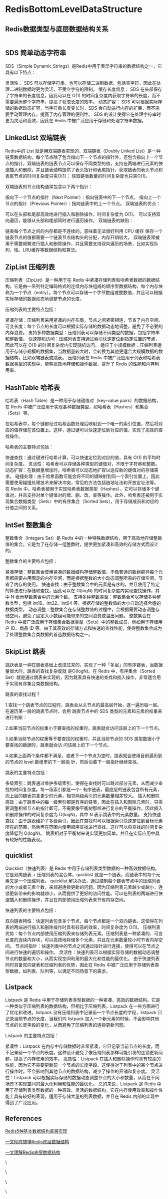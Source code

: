 # RedisBottomLevelDataStructure

## Redis数据类型与底层数据结构关系

<figure><img src="../../../.gitbook/assets/image (4) (1).png" alt=""><figcaption></figcaption></figure>

## SDS 简单动态字符串&#x20;

SDS（Simple Dynamic Strings）是Redis中用于表示字符串的数据结构之一，它具有以下特点：

灵活性： SDS 可以存储字符串，也可以存储二进制数据，包括空字符，因此在处理二进制数据时更为灵活，不受空字符的限制。 缓存长度信息： SDS 在头部保存了字符串的长度信息，因此可以在 O(1) 的时间复杂度内获取字符串的长度，而不需要遍历整个字符串，提高了获取长度的效率。 动态扩容： SDS 可以根据实际存储的数据动态扩容，当字符串长度变长时，SDS 会自动进行内存的扩展，而不需要手动管理内存，提高了内存管理的便利性。 SDS 的设计使得它在处理字符串时更为灵活和高效，因此在 Redis 中被广泛应用于存储和处理字符串数据。

## LinkedList 双端链表&#x20;

Redis中的 List 就是⽤双端链表实现的，双端链表（Doubly Linked List）是一种链表数据结构，每个节点除了包含指向下一个节点的指针外，还包含指向上一个节点的指针，双端链表的链表节点可以保存不同类型的值，⽀持在两端进⾏元素的快速插⼊和删除，并且链表结构提供了表头指针和表尾指针，获取链表的表头节点和表尾节点的时间复杂度只需O(1)； 获取链表数量的时间复杂度也只需O(1)。

双端链表的节点结构通常包含以下两个指针：

指向下一个节点的指针（Next Pointer）：指向链表中的下一个节点。 指向上一个节点的指针（Previous Pointer）：指向链表中的上一个节点。 双端链表的优点：

可以在头部和尾部高效地进行插入和删除操作，时间复杂度为 O(1)。 可以支持双向遍历，能够从头部和尾部同时进行遍历操作。 双端链表的缺陷：

链表每个节点之间的内存都是不连续的，意味着⽆法很好利⽤ CPU 缓存 保存⼀个链表节点的值都需要⼀个链表节点结构头的分配，内存开销较⼤。 双端链表常被用于需要频繁进行插入和删除操作，并且需要支持双向遍历的场景，比如实现队列、栈、LRU缓存等数据结构和算法。

## ZipList 压缩列表&#x20;

压缩列表（ZipList）是一种用于在 Redis 中紧凑存储列表和哈希表数据的数据结构。它是由一系列特定编码格式的连续内存块组成的顺序型数据结构，每个内存块称为一个节点（entry）。每个节点可以存储一个字节数组或整数值，并且可以根据实际存储的数据动态地调整节点的长度。

压缩列表的主要特点包括：

紧凑存储：压缩列表采用紧凑的内存布局，节点之间紧密相连，节省了内存空间。 可变长度：每个节点的长度可以根据实际存储的数据动态地调整，避免了不必要的内存浪费。 支持多种数据类型：压缩列表可以存储不同类型的数据，包括字符串和整数值。 快速随机访问：压缩列表支持通过索引快速定位到指定位置的节点，因此可以在 O(1) 的时间复杂度内实现随机访问。 适应于小规模数据：压缩列表适用于存储小规模的数据集，当数据量较大时，会转换为其他更适合大规模数据的数据结构，比如双端链表或跳表。 压缩列表在 Redis 中被广泛应用于列表和哈希表数据类型的实现中，能够高效地存储和操作数据，提升了 Redis 的性能和内存利用率。

## HashTable 哈希表&#x20;

哈希表（Hash Table）是一种用于存储键值对（key-value pairs）的数据结构，在 Redis 中被广泛应用于实现各种数据类型，如哈希表（Hashes）和集合（Sets）等。

在哈希表中，每个键都经过哈希函数处理后映射到一个唯一的索引位置，然后将对应的值存储在该位置上。这样，通过键可以快速定位到对应的值，实现了高效的查找操作。

哈希表的主要特点包括：

快速查找：通过键进行哈希计算，可以快速定位到对应的值，具有 O(1) 的平均时间复杂度。 灵活性：哈希表可以存储各种类型的键值对，不限于字符串和整数。 动态扩容：在数据量增加时，哈希表可以动态地扩容以适应新的键值对的存储需求。 碰撞处理：由于哈希函数可能会将不同的键映射到同一个索引位置上，因此需要使用碰撞处理技术来解决冲突，常见的方法包括链地址法和开放定址法等。 在 Redis 中，哈希表被用于实现哈希表数据类型（Hashes），它可以存储多个键值对，并且支持对单个键值对的增、删、改、查等操作。此外，哈希表还被用于实现集合数据类型（Sets）中的有序集合（Sorted Sets），用于存储成员和对应的分值之间的关系。

## IntSet 整数集合&#x20;

整数集合（Integers Set）是 Redis 中的一种特殊数据结构，用于高效地存储整数值的集合。它是为了在存储一组整数时，提供更加紧凑和高效的存储方式而设计的。

整数集合的主要特点包括：

紧凑存储：整数集合使用紧凑的数据结构存储整数值，不像普通的数组那样每个元素都需要占用固定的内存空间，而是根据整数的大小动态调整所需的存储空间，节省了内存的使用。 快速查找：由于整数集合中的元素是有序的，并且使用了特定的算法进行存储和查找，因此可以在 O(logN) 的时间复杂度内实现查找操作，其中 N 表示整数集合中的元素个数。 支持多种整数类型：整数集合可以存储多种整数类型，包括 int16、int32、int64 等，根据存储的整数值的大小自动选择合适的数据类型。 动态调整：整数集合在存储整数值的过程中，会根据需要动态调整存储空间，避免了固定大小数组可能带来的空间浪费或溢出问题。 整数集合在 Redis 中被广泛应用于存储集合数据类型（Sets）中的整数成员，例如用于存储用户 ID、商品 ID 等。由于其高效的存储方式和快速的查找性能，使得整数集合成为了处理整数集合类数据的首选数据结构之一。

## SkipList 跳表&#x20;

跳跃表是⼀种在链表基础上改进过来的，实现了⼀种「多层」的有序链表，当数据量很⼤时，跳表的查找复杂度就 是O(logN)。在 Redis 中，有序集合（Sorted Set）就是通过跳表来实现的，因为跳表具有快速的查找和插入操作，非常适合用于实现有序集合类数据结构。

跳表的查找过程？

1.查找⼀个跳表节点的过程时，跳表会从头节点的最⾼层开始，逐⼀遍历每⼀层。在遍历某⼀层的跳表节点时，会⽤ 跳表节点中的 SDS 类型的元素和元素的权重来进⾏判断：

2.如果当前节点的权重⼩于要查找的权重时，跳表就会访问该层上的下⼀个节点。

3.如果当前节点的权重等于要查找的权重时，并且当前节点的 SDS 类型数据⼩于要查找的数据时，跳表就会访 问该层上的下⼀个节点。

4.如果上⾯两个条件都不满⾜，或者下⼀个节点为空时，跳表就会使⽤⽬前遍历到的节点的 level 数组⾥的下⼀层指 针，然后沿着下⼀层指针继续查找。

跳表的主要特点包括：

多级索引：跳表通过维护多级索引，使得在查找时可以跳过部分元素，从而减少查找的时间复杂度。每一级索引都是一个- 有序链表，最底层的链表包含所有元素，而上层的链表包含更少的元素，相邻两级索引的元素数量相差较大。 插入和删除高效：由于跳表中的每一级索引都是有序的链表，因此在插入和删除元素时，只需要调整相邻节点的指针即可，不需要像平衡树那样进行复杂的平衡操作，因此插入和删除操作的时间复杂度为 O(logN)，其中 N 表示跳表中的元素数量。 支持快速查找：由于跳表维护了多级索引，因此在查找时可以根据索引快速定位到目标元素所在的范围，然后再在范围内使用顺序查找进行查找，这样可以将查找的时间复杂度降低到 O(logN)。 跳表相对于平衡树来说实现更加简单，并且在实际应用中具有较好的性能表现。

## quicklist&#x20;

Quicklist（快速列表）是 Redis 中用于存储列表类型数据的一种高效数据结构。它是双向链表 + 压缩列表的混合体，quicklist 就是⼀个链表，⽽链表中的每个元素⼜是⼀个压缩列表。 quicklist 解决办法，通过控制每个链表节点中的压缩列表的⼤⼩或者元素个数，来规避连锁更新的问题。因为压缩列表元素越少或越⼩，连锁更新带来的影响就越⼩，从⽽提供了更好的访问性能。可以在列表的两端进行快速插入和删除操作，并且在内部使用压缩列表来节省内存空间。

快速列表的主要特点包括：

双向链表特性：快速列表包含多个节点，每个节点都是一个双向链表。这使得在列表的两端进行插入和删除操作时具有较高的效率，时间复杂度为 O(1)。 压缩列表优势：每个节点内部使用压缩列表来存储列表元素。压缩列表是一种紧凑的、可变长度的连续内存块，可以高效地存储多个元素，并且在元素数量较小时节省内存空间。 节点间指针：快速列表中的节点之间通过指针进行连接，使得可以在节点之间进行快速的遍历和操作。 灵活性：快速列表可以根据实际存储的数据动态调整节点的数量和大小，从而实现空间利用的最大化和性能的最优化。 由于快速列表同时具备双向链表和压缩列表的优势，因此在 Redis 中被广泛应用于存储列表类型数据，如列表、队列等，以满足不同场景下的需求。

## Listpack&#x20;

Listpack 是 Redis 中用于存储列表类型数据的一种紧凑、高效的数据结构。它是一种类似于压缩列表的数据结构，但相比于压缩列表，Listpack 在一些方面进行了优化和改进。listpack 没有压缩列表中记录前⼀个节点⻓度的字段，listpack 只记录当前节点的⻓度，当我们向 listpack 加⼊⼀个新元素的时候，不会影响其他节点的⻓度字段的变化，从⽽避免了压缩列表的连锁更新问题。

Listpack 的主要特点包括：

紧凑性：Listpack 在内存中存储数据时非常紧凑，它只记录当前节点的长度，而不记录前一个节点的长度。这种设计避免了像压缩列表那样可能引发的连锁更新问题，提高了内存使用的效率。 高效性：Listpack 在插入和删除操作时具有较高的性能，因为它不需要更新前一个节点的长度字段。这使得对于列表中的某个节点进行操作时，不会影响到其他节点的数据结构，减少了操作的开销和复杂度。 灵活性：Listpack 可以根据实际存储的数据动态调整节点的大小和数量，从而在不同场景下实现空间的最大化利用和性能的最优化。 总的来说，Listpack 是 Redis 中用于存储列表类型数据的一种高效、灵活的数据结构，它在内存使用效率和操作性能上具有较好的表现，适用于存储大量的列表数据，并且在 Redis 内部的实现中得到了广泛应用。

## References

[Redis5种基本数据结构底层实现](https://www.cnblogs.com/CryFace/p/13762241.html)

[一文彻底搞懂Redis底层数据结构](https://blog.csdn.net/weixin\_44772566/article/details/137008421)

[一文理解Redis底层数据结构](https://cloud.tencent.com/developer/article/1839596)

\


\


\


\
